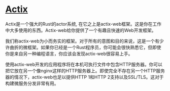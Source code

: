 # [Actix](https://actix.rs/)

Actix是一个强大的Rust的actor系统, 在它之上是actix-web框架。这是你在工作中大多使用的东西。Actix-web给你提供了一个有趣且快速的Web开发框架。

我们称actix-web为小而务实的框架。对于所有的意图和目的来说，这是一个有少许曲折的微框架。如果你已经是一个Rust程序员，你可能会很快熟悉它，但即使你是来自另一种编程语言，你应该会发现actix-web很容易上手。

使用actix-web开发的应用程序将在本机可执行文件中包含HTTP服务器。你可以把它放在另一个像nginx这样的HTTP服务器上。即使完全不存在另一个HTTP服务器的情况下，actix-web也足以提供HTTP 1和HTTP 2支持以及SSL/TLS。这对于构建微服务分发非常有用。
